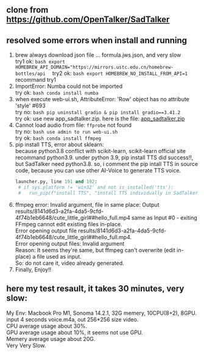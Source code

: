 ## clone from https://github.com/OpenTalker/SadTalker  
## resolved some errors when install and running
1. brew always download json file ... formula.jws.json, and very slow  
	try1 ok: ```bash export HOMEBREW_API_DOMAIN="https://mirrors.ustc.edu.cn/homebrew-bottles/api  ```
	try2 ok: ```bash export HOMEBREW_NO_INSTALL_FROM_API=1```  
  recommand try1  
3. ImportError: Numba could not be imported  
	try ok: ```bash conda install numba ```  
4. when execute web-ui.sh, AttributeError: 'Row' object has no attribute 'style' #693  
	try no: ```bash pip uninstall gradio & pip install gradio==3.41.2```  
	try ok: use new app_sadtalker.zip.
here is the file: [app_sadtalker.zip](https://objects.githubusercontent.com/github-production-repository-file-5c1aeb/569518584/13259997?X-Amz-Algorithm=AWS4-HMAC-SHA256&X-Amz-Credential=AKIAVCODYLSA53PQK4ZA%2F20240106%2Fus-east-1%2Fs3%2Faws4_request&X-Amz-Date=20240106T032211Z&X-Amz-Expires=300&X-Amz-Signature=4c1ce64790a12447c9741c81aaaf1b877f91e367118eebeec50b60f9b885a49e&X-Amz-SignedHeaders=host&actor_id=15152867&key_id=0&repo_id=569518584&response-content-disposition=attachment%3Bfilename%3Dapp_sadtalker.zip&response-content-type=application%2Fx-zip-compressed)
5. Cannot load audio from file: `ffprobe` not found  
	try no: ```bash use admin to run web-ui.sh ```  
	try ok: ```bash conda install ffmpeg ```  
6. pip install TTS, error about sklearn:  
   because python3.8 conflict with scikit-learn, scikit-learn official site recommand python3.9.
   under python 3.9, pip install TTS did success!!, but SadTalker need python3.8.
   so, i comment the pip intall TTS in source code, because you can use other AI-Voice to generate TTS voice.
   ```python
   launcher.py, line 191 and 192:
    # if sys.platform != 'win32' and not is_installed('tts'):
    #   run_pip(f"install TTS", "install TTS individually in SadTalker, which might not work on windows.")
   ```
7. ffmpeg error: Invalid argument, file in same place:
   Output results/8141d6d3-a2fa-4da5-9cfd-4f74b1eb6648/cute_little_girl##hello_full.mp4 same as Input #0 - exiting  
	 FFmpeg cannot edit existing files in-place.  
	 Error opening output file results/8141d6d3-a2fa-4da5-9cfd-4f74b1eb6648/cute_little_girl##hello_full.mp4.  
	 Error opening output files: Invalid argument  
	 Reason: It seems they're same, but ffmpeg can't overwrite (edit in-place) a file used as input.  
   So: do not care it, video already generated.
99. Finally, Enjoy!!

## here my test resault, it takes 30 minutes, very slow:
My Env: Macbook Pro M1, Sonoma 14.2.1, 32G memery, 10CPU(8+2), 8GPU.  
input 4 seconds voice.m4a, out 256*256 size video.  
CPU average usage about 30%.  
GPU average usage about 10%, it seems not use GPU.  
Memery average usage about 20G.  
Very Very Slow.  
   
